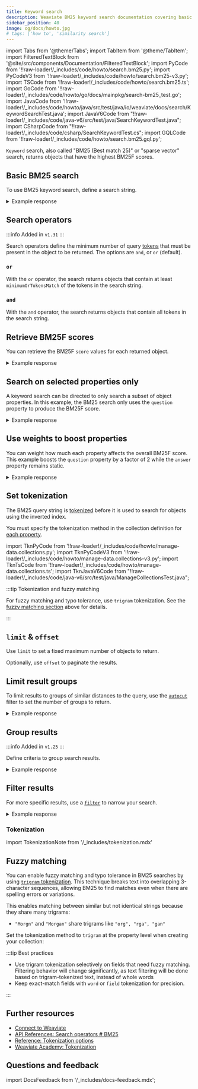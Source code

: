 ```yaml
---
title: Keyword search
description: Weaviate BM25 keyword search documentation covering basic queries, search operators, scoring, property targeting, weighting, tokenization, filtering and fuzzy matching.
sidebar_position: 40
image: og/docs/howto.jpg
# tags: ['how to', 'similarity search']
---
```


import Tabs from '@theme/Tabs';
import TabItem from '@theme/TabItem';
import FilteredTextBlock from '@site/src/components/Documentation/FilteredTextBlock';
import PyCode from '!!raw-loader!/\_includes/code/howto/search.bm25.py';
import PyCodeV3 from '!!raw-loader!/\_includes/code/howto/search.bm25-v3.py';
import TSCode from '!!raw-loader!/\_includes/code/howto/search.bm25.ts';
import GoCode from '!!raw-loader!/\_includes/code/howto/go/docs/mainpkg/search-bm25_test.go';
import JavaCode from '!!raw-loader!/\_includes/code/howto/java/src/test/java/io/weaviate/docs/search/KeywordSearchTest.java';
import JavaV6Code from "!!raw-loader!/\_includes/code/java-v6/src/test/java/SearchKeywordTest.java";
import CSharpCode from "!!raw-loader!/\_includes/code/csharp/SearchKeywordTest.cs";
import GQLCode from '!!raw-loader!/\_includes/code/howto/search.bm25.gql.py';

`Keyword` search, also called "BM25 (Best match 25)" or "sparse vector" search, returns objects that have the highest BM25F scores.

## Basic BM25 search

To use BM25 keyword search, define a search string.

<Tabs groupId="languages">
  <TabItem value="py" label="Python">
    <FilteredTextBlock
      text={PyCode}
      startMarker="# BM25BasicPython"
      endMarker="# END BM25BasicPython"
      language="python"
    />
  </TabItem>
  <TabItem value="js" label="JS/TS">
    <FilteredTextBlock
      text={TSCode}
      startMarker="// START Basic"
      endMarker="// END Basic"
      language="js"
    />
  </TabItem>
  <TabItem value="go" label="Go">
    <FilteredTextBlock
      text={GoCode}
      startMarker="// START Basic"
      endMarker="// END Basic"
      language="go"
    />
  </TabItem>
  <TabItem value="java6" label="Java v6 (Beta)">
    <FilteredTextBlock
      text={JavaV6Code}
      startMarker="// START BM25Basic"
      endMarker="// END BM25Basic"
      language="java"
    />
  </TabItem>
  <TabItem value="java" label="Java">
    <FilteredTextBlock
      text={JavaCode}
      startMarker="// START Basic"
      endMarker="// END Basic"
      language="java"
    />
  </TabItem>
  <TabItem value="csharp" label="C# (Beta)">
    <FilteredTextBlock
      text={CSharpCode}
      startMarker="// START BM25Basic"
      endMarker="// END BM25Basic"
      language="csharp"
    />
  </TabItem>
  <TabItem value="graphql" label="GraphQL">
    <FilteredTextBlock
      text={PyCodeV3}
      startMarker="# BM25BasicGraphQL"
      endMarker="# END BM25BasicGraphQL"
      language="graphql"
    />
  </TabItem>
</Tabs>

<details>
  <summary>Example response</summary>

The response is like this:

<FilteredTextBlock
  text={PyCodeV3}
  startMarker="# Expected BM25Basic results"
  endMarker="# END Expected BM25Basic results"
  language="json"
/>

</details>

## Search operators

:::info Added in `v1.31`
:::

Search operators define the minimum number of query [tokens](#set-tokenization) that must be present in the object to be returned. The options are `and`, or `or` (default).

### `or`

With the `or` operator, the search returns objects that contain at least `minimumOrTokensMatch` of the tokens in the search string.

<Tabs groupId="languages">
  <TabItem value="py" label="Python">
    <FilteredTextBlock
      text={PyCode}
      startMarker="# START BM25OperatorOrWithMin"
      endMarker="# END BM25OperatorOrWithMin"
      language="python"
    />
  </TabItem>
  <TabItem value="java6" label="Java v6 (Beta)">
    <FilteredTextBlock
      text={JavaV6Code}
      startMarker="// START BM25OperatorOrWithMin"
      endMarker="// END BM25OperatorOrWithMin"
      language="java"
    />
  </TabItem>
  <TabItem value="csharp" label="C# (Beta)">
    <FilteredTextBlock
      text={CSharpCode}
      startMarker="// START BM25OperatorOrWithMin"
      endMarker="// END BM25OperatorOrWithMin"
      language="csharp"
    />
  </TabItem>
  <TabItem value="graphql" label="GraphQL">
    <FilteredTextBlock
      text={GQLCode}
      startMarker="# START BM25OperatorOrWithMin"
      endMarker="# END BM25OperatorOrWithMin"
      language="python"
    />
  </TabItem>
</Tabs>

### `and`

With the `and` operator, the search returns objects that contain all tokens in the search string.

<Tabs groupId="languages">
  <TabItem value="py" label="Python">
    <FilteredTextBlock
      text={PyCode}
      startMarker="# START BM25OperatorAnd"
      endMarker="# END BM25OperatorAnd"
      language="python"
    />
  </TabItem>
  <TabItem value="java6" label="Java v6 (Beta)">
    <FilteredTextBlock
      text={JavaV6Code}
      startMarker="// START BM25OperatorAnd"
      endMarker="// END BM25OperatorAnd"
      language="java"
    />
  </TabItem>
  <TabItem value="csharp" label="C# (Beta)">
    <FilteredTextBlock
      text={CSharpCode}
      startMarker="// START BM25OperatorAnd"
      endMarker="// END BM25OperatorAnd"
      language="csharp"
    />
  </TabItem>
  <TabItem value="graphql" label="GraphQL">
    <FilteredTextBlock
      text={GQLCode}
      startMarker="# START BM25OperatorAnd"
      endMarker="# END BM25OperatorAnd"
      language="python"
    />
  </TabItem>
</Tabs>

## Retrieve BM25F scores

You can retrieve the BM25F `score` values for each returned object.

<Tabs groupId="languages">
  <TabItem value="py" label="Python">
    <FilteredTextBlock
      text={PyCode}
      startMarker="# BM25WithScorePython"
      endMarker="# END BM25WithScorePython"
      language="python"
    />
  </TabItem>
  <TabItem value="js" label="JS/TS">
    <FilteredTextBlock
      text={TSCode}
      startMarker="// START Score"
      endMarker="// END Score"
      language="js"
    />
  </TabItem>
  <TabItem value="go" label="Go">
    <FilteredTextBlock
      text={GoCode}
      startMarker="// START Score"
      endMarker="// END Score"
      language="go"
    />
  </TabItem>
  <TabItem value="java6" label="Java v6 (Beta)">
    <FilteredTextBlock
      text={JavaV6Code}
      startMarker="// START BM25WithScore"
      endMarker="// END BM25WithScore"
      language="java"
    />
  </TabItem>
  <TabItem value="java" label="Java">
    <FilteredTextBlock
      text={JavaCode}
      startMarker="// START Score"
      endMarker="// END Score"
      language="java"
    />
  </TabItem>
  <TabItem value="csharp" label="C# (Beta)">
    <FilteredTextBlock
      text={CSharpCode}
      startMarker="// START BM25WithScore"
      endMarker="// END BM25WithScore"
      language="csharp"
    />
  </TabItem>
  <TabItem value="graphql" label="GraphQL">
    <FilteredTextBlock
      text={PyCodeV3}
      startMarker="# BM25WithScoreGraphQL"
      endMarker="# END BM25WithScoreGraphQL"
      language="graphql"
    />
  </TabItem>
</Tabs>

<details>
  <summary>Example response</summary>

The response is like this:

<FilteredTextBlock
  text={PyCodeV3}
  startMarker="# Expected BM25WithScore results"
  endMarker="# END Expected BM25WithScore results"
  language="json"
/>

</details>

## Search on selected properties only

A keyword search can be directed to only search a subset of object properties. In this example, the BM25 search only uses the `question` property to produce the BM25F score.

<Tabs groupId="languages">
  <TabItem value="py" label="Python">
    <FilteredTextBlock
      text={PyCode}
      startMarker="# BM25WithPropertiesPython"
      endMarker="# END BM25WithPropertiesPython"
      language="python"
    />
  </TabItem>
  <TabItem value="js" label="JS/TS">
    <FilteredTextBlock
      text={TSCode}
      startMarker="// START Properties"
      endMarker="// END Properties"
      language="js"
    />
  </TabItem>
  <TabItem value="go" label="Go">
    <FilteredTextBlock
      text={GoCode}
      startMarker="// START Properties"
      endMarker="// END Properties"
      language="go"
    />
  </TabItem>
  <TabItem value="java6" label="Java v6 (Beta)">
    <FilteredTextBlock
      text={JavaV6Code}
      startMarker="// START BM25WithProperties"
      endMarker="// END BM25WithProperties"
      language="java"
    />
  </TabItem>
  <TabItem value="java" label="Java">
    <FilteredTextBlock
      text={JavaCode}
      startMarker="// START Properties"
      endMarker="// END Properties"
      language="java"
    />
  </TabItem>
  <TabItem value="csharp" label="C# (Beta)">
    <FilteredTextBlock
      text={CSharpCode}
      startMarker="// START BM25WithProperties"
      endMarker="// END BM25WithProperties"
      language="csharp"
    />
  </TabItem>
  <TabItem value="graphql" label="GraphQL">
    <FilteredTextBlock
      text={PyCodeV3}
      startMarker="# BM25WithPropertiesGraphQL"
      endMarker="# END BM25WithPropertiesGraphQL"
      language="graphql"
    />
  </TabItem>
</Tabs>

<details>
  <summary>Example response</summary>

The response is like this:

<FilteredTextBlock
  text={PyCodeV3}
  startMarker="# Expected BM25WithProperties results"
  endMarker="# END Expected BM25WithProperties results"
  language="json"
/>

</details>

## Use weights to boost properties

You can weight how much each property affects the overall BM25F score. This example boosts the `question` property by a factor of 2 while the `answer` property remains static.

<Tabs groupId="languages">
  <TabItem value="py" label="Python">
    <FilteredTextBlock
      text={PyCode}
      startMarker="# BM25WithBoostedPropertiesPython"
      endMarker="# END BM25WithBoostedPropertiesPython"
      language="python"
    />
  </TabItem>
  <TabItem value="js" label="JS/TS">
    <FilteredTextBlock
      text={TSCode}
      startMarker="// START Boost"
      endMarker="// END Boost"
      language="js"
    />
  </TabItem>
  <TabItem value="go" label="Go">
    <FilteredTextBlock
      text={GoCode}
      startMarker="// START Boost"
      endMarker="// END Boost"
      language="go"
    />
  </TabItem>
  <TabItem value="java6" label="Java v6 (Beta)">
    <FilteredTextBlock
      text={JavaV6Code}
      startMarker="// START BM25WithBoostedProperties"
      endMarker="// END BM25WithBoostedProperties"
      language="java"
    />
  </TabItem>
  <TabItem value="java" label="Java">
    <FilteredTextBlock
      text={JavaCode}
      startMarker="// START Boost"
      endMarker="// END Boost"
      language="java"
    />
  </TabItem>
  <TabItem value="csharp" label="C# (Beta)">
    <FilteredTextBlock
      text={CSharpCode}
      startMarker="// START BM25WithBoostedProperties"
      endMarker="// END BM25WithBoostedProperties"
      language="csharp"
    />
  </TabItem>
  <TabItem value="graphql" label="GraphQL">
    <FilteredTextBlock
      text={PyCodeV3}
      startMarker="# BM25WithBoostedPropertiesGraphQL"
      endMarker="# END BM25WithBoostedPropertiesGraphQL"
      language="graphql"
    />
  </TabItem>
</Tabs>

<details>
  <summary>Example response</summary>

The response is like this:

<FilteredTextBlock
  text={PyCodeV3}
  startMarker="# Expected BM25WithBoostedProperties results"
  endMarker="# END Expected BM25WithBoostedProperties results"
  language="json"
/>

</details>

## Set tokenization

The BM25 query string is [tokenized](../config-refs/collections.mdx#tokenization) before it is used to search for objects using the inverted index.

You must specify the tokenization method in the collection definition for [each property](../manage-collections/vector-config.mdx#property-level-settings).

import TknPyCode from '!!raw-loader!/\_includes/code/howto/manage-data.collections.py';
import TknPyCodeV3 from '!!raw-loader!/\_includes/code/howto/manage-data.collections-v3.py';
import TknTsCode from '!!raw-loader!/\_includes/code/howto/manage-data.collections.ts';
import TknJavaV6Code from "!!raw-loader!/\_includes/code/java-v6/src/test/java/ManageCollectionsTest.java";

<Tabs groupId="languages">
  <TabItem value="py" label="Python">
    <FilteredTextBlock
      text={TknPyCode}
      startMarker="# START PropModuleSettings"
      endMarker="# END PropModuleSettings"
      language="py"
    />
  </TabItem>
  <TabItem value="js" label="JS/TS">
    <FilteredTextBlock
      text={TknTsCode}
      startMarker="// START PropModuleSettings"
      endMarker="// END PropModuleSettings"
      language="ts"
    />
  </TabItem>
  <TabItem value="java6" label="Java v6 (Beta)">
    <FilteredTextBlock
      text={TknJavaV6Code}
      startMarker="// START PropModuleSettings"
      endMarker="// END PropModuleSettings"
      language="java"
    />
  </TabItem>
  <TabItem value="java" label="Java">
    <FilteredTextBlock
      text={JavaCode}
      startMarker="// START PropModuleSettings"
      endMarker="// END PropModuleSettings"
      language="java"
    />
  </TabItem>
  <TabItem value="csharp" label="C# (Beta)">
    <FilteredTextBlock
      text={CSharpCode}
      startMarker="// START PropModuleSettings"
      endMarker="// END PropModuleSettings"
      language="csharp"
    />
  </TabItem>
</Tabs>

:::tip Tokenization and fuzzy matching

For fuzzy matching and typo tolerance, use `trigram` tokenization. See the [fuzzy matching section](#fuzzy-matching) above for details.

:::

## `limit` & `offset`

Use `limit` to set a fixed maximum number of objects to return.

Optionally, use `offset` to paginate the results.

<Tabs groupId="languages">
  <TabItem value="py" label="Python">
    <FilteredTextBlock
      text={PyCode}
      startMarker="# START limit Python"
      endMarker="# END limit Python"
      language="py"
    />
  </TabItem>
  <TabItem value="js" label="JS/TS">
    <FilteredTextBlock
      text={TSCode}
      startMarker="// START limit"
      endMarker="// END limit"
      language="ts"
    />
  </TabItem>
  <TabItem value="go" label="Go">
    <FilteredTextBlock
      text={GoCode}
      startMarker="// START limit"
      endMarker="// END limit"
      language="go"
    />
  </TabItem>
  <TabItem value="java6" label="Java v6 (Beta)">
    <FilteredTextBlock
      text={JavaV6Code}
      startMarker="// START limit"
      endMarker="// END limit"
      language="java"
    />
  </TabItem>
  <TabItem value="java" label="Java">
    <FilteredTextBlock
      text={JavaCode}
      startMarker="// START limit"
      endMarker="// END limit"
      language="java"
    />
  </TabItem>
  <TabItem value="csharp" label="C# (Beta)">
    <FilteredTextBlock
      text={CSharpCode}
      startMarker="// START limit"
      endMarker="// END limit"
      language="csharp"
    />
  </TabItem>
  <TabItem value="graphql" label="GraphQL">
    <FilteredTextBlock
      text={PyCodeV3}
      startMarker="# START limit GraphQL"
      endMarker="# END limit GraphQL"
      language="graphql"
    />
  </TabItem>
</Tabs>

## Limit result groups

To limit results to groups of similar distances to the query, use the [`autocut`](../api/graphql/additional-operators.md#autocut) filter to set the number of groups to return.

<Tabs groupId="languages">
  <TabItem value="py" label="Python">
    <FilteredTextBlock
      text={PyCode}
      startMarker="# START autocut Python"
      endMarker="# END autocut Python"
      language="py"
    />
  </TabItem>
  <TabItem value="js" label="JS/TS">
    <FilteredTextBlock
      text={TSCode}
      startMarker="// START autocut"
      endMarker="// END autocut"
      language="ts"
    />
  </TabItem>
  <TabItem value="go" label="Go">
    <FilteredTextBlock
      text={GoCode}
      startMarker="// START autocut"
      endMarker="// END autocut"
      language="go"
    />
  </TabItem>
  <TabItem value="java6" label="Java v6 (Beta)">
    <FilteredTextBlock
      text={JavaV6Code}
      startMarker="// START autocut"
      endMarker="// END autocut"
      language="java"
    />
  </TabItem>
  <TabItem value="java" label="Java">
    <FilteredTextBlock
      text={JavaCode}
      startMarker="// START autocut"
      endMarker="// END autocut"
      language="java"
    />
  </TabItem>
  <TabItem value="csharp" label="C# (Beta)">
    <FilteredTextBlock
      text={CSharpCode}
      startMarker="// START autocut"
      endMarker="// END autocut"
      language="csharp"
    />
  </TabItem>
  <TabItem value="graphql" label="GraphQL">
    <FilteredTextBlock
      text={PyCodeV3}
      startMarker="# START autocut GraphQL"
      endMarker="# END autocut GraphQL"
      language="graphql"
    />
  </TabItem>
</Tabs>

<details>
  <summary>Example response</summary>

The response is like this:

<FilteredTextBlock
  text={PyCodeV3}
  startMarker="# START Expected autocut results"
  endMarker="# END Expected autocut results"
  language="json"
/>

</details>

## Group results

:::info Added in `v1.25`
:::

Define criteria to group search results.

<Tabs groupId="languages">
  <TabItem value="py" label="Python">
    <FilteredTextBlock
      text={PyCode}
      startMarker="# START BM25GroupByPy4"
      endMarker="# END BM25GroupByPy4"
      language="py"
    />
  </TabItem>
  <TabItem value="ts" label="JS/TS">
    <FilteredTextBlock
      text={TSCode}
      startMarker="// START BM25GroupBy"
      endMarker="// END BM25GroupBy"
      language="ts"
    />
  </TabItem>
  <TabItem value="java6" label="Java v6 (Beta)">
    <FilteredTextBlock
      text={JavaV6Code}
      startMarker="// START BM25GroupBy"
      endMarker="// END BM25GroupBy"
      language="java"
    />
  </TabItem>
  <TabItem value="java" label="Java">
    <FilteredTextBlock
      text={JavaCode}
      startMarker="// START BM25GroupBy"
      endMarker="// END BM25GroupBy"
      language="java"
    />
  </TabItem>
  <TabItem value="csharp" label="C# (Beta)">
    <FilteredTextBlock
      text={CSharpCode}
      startMarker="// START BM25GroupBy"
      endMarker="// END BM25GroupBy"
      language="csharp"
    />
  </TabItem>
</Tabs>

<details>
  <summary>Example response</summary>

The response is like this:

```
'Jeopardy!'
'Double Jeopardy!'
```

</details>

## Filter results

For more specific results, use a [`filter`](../api/graphql/filters.md) to narrow your search.

<Tabs groupId="languages">
  <TabItem value="py" label="Python">
    <FilteredTextBlock
      text={PyCode}
      startMarker="# BM25WithFilterPython"
      endMarker="# END BM25WithFilterPython"
      language="python"
    />
  </TabItem>
  <TabItem value="js" label="JS/TS">
    <FilteredTextBlock
      text={TSCode}
      startMarker="// START Filter"
      endMarker="// END Filter"
      language="js"
    />
  </TabItem>
  <TabItem value="go" label="Go">
    <FilteredTextBlock
      text={GoCode}
      startMarker="// START Filter"
      endMarker="// END Filter"
      language="go"
    />
  </TabItem>
  <TabItem value="java6" label="Java v6 (Beta)">
    <FilteredTextBlock
      text={JavaV6Code}
      startMarker="// START BM25WithFilter"
      endMarker="// END BM25WithFilter"
      language="java"
    />
  </TabItem>
  <TabItem value="java" label="Java">
    <FilteredTextBlock
      text={JavaCode}
      startMarker="// START Filter"
      endMarker="// END Filter"
      language="java"
    />
  </TabItem>
  <TabItem value="csharp" label="C# (Beta)">
    <FilteredTextBlock
      text={CSharpCode}
      startMarker="// START BM25WithFilter"
      endMarker="// END BM25WithFilter"
      language="csharp"
    />
  </TabItem>
  <TabItem value="graphql" label="GraphQL">
    <FilteredTextBlock
      text={PyCodeV3}
      startMarker="# BM25WithFilterGraphQL"
      endMarker="# END BM25WithFilterGraphQL"
      language="graphql"
    />
  </TabItem>
</Tabs>

<details>
  <summary>Example response</summary>

The response is like this:

<FilteredTextBlock
  text={PyCodeV3}
  startMarker="# Expected BM25WithFilter results"
  endMarker="# END Expected BM25WithFilter results"
  language="json"
/>

</details>

### Tokenization

import TokenizationNote from '/\_includes/tokenization.mdx'

<TokenizationNote />

## Fuzzy matching

You can enable fuzzy matching and typo tolerance in BM25 searches by using [`trigram` tokenization](../config-refs/collections.mdx#tokenization). This technique breaks text into overlapping 3-character sequences, allowing BM25 to find matches even when there are spelling errors or variations.

This enables matching between similar but not identical strings because they share many trigrams:

- `"Morgn"` and `"Morgan"` share trigrams like `"org", "rga", "gan"`

Set the tokenization method to `trigram` at the property level when creating your collection:

<Tabs groupId="languages">
  <TabItem value="py" label="Python">
    <FilteredTextBlock
      text={TknPyCode}
      startMarker="# START TrigramTokenization"
      endMarker="# END TrigramTokenization"
      language="py"
    />
  </TabItem>
  <TabItem value="js" label="JS/TS">
    <FilteredTextBlock
      text={TknTsCode}
      startMarker="// START TrigramTokenization"
      endMarker="// END TrigramTokenization"
      language="ts"
    />
  </TabItem>
  <TabItem value="java6" label="Java v6 (Beta)">
    <FilteredTextBlock
      text={TknJavaV6Code}
      startMarker="// START TrigramTokenization"
      endMarker="// END TrigramTokenization"
      language="java"
    />
  </TabItem>
  <TabItem value="csharp" label="C# (Beta)">
    <FilteredTextBlock
      text={CSharpCode}
      startMarker="// START TrigramTokenization"
      endMarker="// END TrigramTokenization"
      language="csharp"
    />
  </TabItem>
</Tabs>

:::tip Best practices

- Use trigram tokenization selectively on fields that need fuzzy matching. Filtering behavior will change significantly, as text filtering will be done based on trigram-tokenized text, instead of whole words
- Keep exact-match fields with `word` or `field` tokenization for precision.

:::

## Further resources

- [Connect to Weaviate](../connections/index.mdx)
- [API References: Search operators # BM25](../api/graphql/search-operators.md#bm25)
- [Reference: Tokenization options](../config-refs/collections.mdx#tokenization)
- [Weaviate Academy: Tokenization](../../academy/py/tokenization/index.md)

## Questions and feedback

import DocsFeedback from '/\_includes/docs-feedback.mdx';

<DocsFeedback/>
